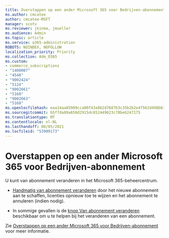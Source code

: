 ```yaml
---
title: Overstappen op een ander Microsoft 365 voor Bedrijven-abonnement
ms.author: cmcatee
author: cmcatee-MSFT
manager: scotv
ms.reviewer: jkinma, jmueller
ms.audience: Admin
ms.topic: article
ms.service: o365-administration
ROBOTS: NOINDEX, NOFOLLOW
localization_priority: Priority
ms.collection: Adm_O365
ms.custom:
- commerce_subscriptions
- "1400007"
- "4548"
- "9002424"
- "5124"
- "9002661"
- "5160"
- "9002663"
- "5168"
ms.openlocfilehash: eaa14aa85989cca00f43a862d7687b3c35b2b2e47562d498b630139985eaef6a
ms.sourcegitcommit: b5f7da89a650d2915dc652449623c78be6247175
ms.translationtype: MT
ms.contentlocale: nl-NL
ms.lasthandoff: 08/05/2021
ms.locfileid: "53909173"
---
```

# <a name="switch-to-a-different-microsoft-365-for-business-plan"></a>Overstappen op een ander Microsoft 365 voor Bedrijven-abonnement

U kunt van abonnement veranderen in het Microsoft 365-beheercentrum.

- [Handmatig van abonnement veranderen](https://docs.microsoft.com/microsoft-365/commerce/subscriptions/switch-plans-manually) door het nieuwe abonnement aan te schaffen, licenties opnieuw toe te wijzen en het abonnement te annuleren (indien nodig).

- In sommige gevallen is de [knop Van abonnement veranderen](https://docs.microsoft.com/microsoft-365/commerce/subscriptions/switch-to-a-different-plan#use-the-switch-plans-button) beschikbaar om u te helpen bij het veranderen van een abonnement.

Zie [Overstappen op een ander Microsoft 365 voor Bedrijven-abonnement](https://docs.microsoft.com/microsoft-365/commerce/subscriptions/switch-to-a-different-plan) voor meer informatie.
